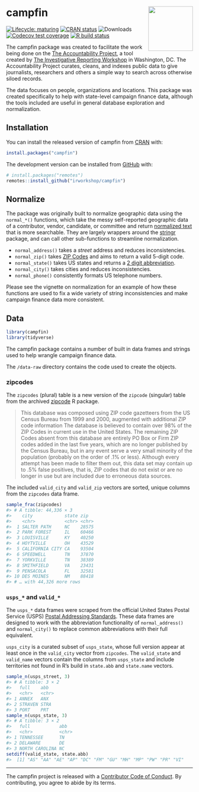 
<!-- README.md is generated from README.Rmd. Please edit that file -->

# campfin <img src="man/figures/logo.png" align="right" width="120" />

<!-- badges: start -->

[![Lifecycle:
maturing](https://img.shields.io/badge/lifecycle-maturing-blue.svg)](https://lifecycle.r-lib.org/articles/stages.html)
[![CRAN
status](https://www.r-pkg.org/badges/version/campfin)](https://CRAN.R-project.org/package=campfin)
![Downloads](https://cranlogs.r-pkg.org/badges/grand-total/campfin)
[![Codecov test
coverage](https://img.shields.io/codecov/c/github/irworkshop/campfin/master.svg)](https://codecov.io/gh/irworkshop/campfin?branch=master)
[![R build
status](https://github.com/irworkshop/campfin/workflows/R-CMD-check/badge.svg)](https://github.com/irworkshop/campfin/actions)
<!-- badges: end -->

The campfin package was created to facilitate the work being done on the
[The Accountability Project](https://www.publicaccountability.org/), a
tool created by [The Investigative Reporting
Workshop](https://investigativereportingworkshop.org/) in Washington,
DC. The Accountability Project curates, cleans, and indexes public data
to give journalists, researchers and others a simple way to search
across otherwise siloed records.

The data focuses on people, organizations and locations. This package
was created specifically to help with state-level campaign finance data,
although the tools included are useful in general database exploration
and normalization.

## Installation

You can install the released version of campfin from
[CRAN](https://cran.r-project.org/package=campfin) with:

``` r
install.packages("campfin")
```

The development version can be installed from
[GitHub](https://github.com/irworkshop/campfin) with:

``` r
# install.packages("remotes")
remotes::install_github("irworkshop/campfin")
```

## Normalize

The package was originally built to normalize geographic data using the
`normal_*()` functions, which take the messy self-reported geographic
data of a contributor, vendor, candidate, or committee and return
[normalized text](https://en.wikipedia.org/wiki/Text_normalization) that
is more searchable. They are largely wrappers around the
[stringr](https://github.com/tidyverse/stringr) package, and can call
other sub-functions to streamline normalization.

-   `normal_address()` takes a *street* address and reduces
    inconsistencies.
-   `normal_zip()` takes [ZIP
    Codes](https://en.wikipedia.org/wiki/ZIP_Code) and aims to return a
    valid 5-digit code.
-   `normal_state()` takes US states and returns a [2 digit
    abbreviation](https://en.wikipedia.org/wiki/List_of_U.S._state_abbreviations).
-   `normal_city()` takes cities and reduces inconsistencies.
-   `normal_phone()` consistently formats US telephone numbers.

Please see the vignette on normalization for an example of how these
functions are used to fix a wide variety of string inconsistencies and
make campaign finance data more consistent.

## Data

``` r
library(campfin)
library(tidyverse)
```

The campfin package contains a number of built in data frames and
strings used to help wrangle campaign finance data.

The `/data-raw` directory contains the code used to create the objects.

### zipcodes

The `zipcodes` (plural) table is a new version of the `zipcode`
(singular) table from the archived
[zipcode](https://cran.r-project.org/src/contrib/Archive/zipcode/) R
package.

> This database was composed using ZIP code gazetteers from the US
> Census Bureau from 1999 and 2000, augmented with additional ZIP code
> information The database is believed to contain over 98% of the ZIP
> Codes in current use in the United States. The remaining ZIP Codes
> absent from this database are entirely PO Box or Firm ZIP codes added
> in the last five years, which are no longer published by the Census
> Bureau, but in any event serve a very small minority of the population
> (probably on the order of .1% or less). Although every attempt has
> been made to filter them out, this data set may contain up to .5%
> false positives, that is, ZIP codes that do not exist or are no longer
> in use but are included due to erroneous data sources.

The included `valid_city` and `valid_zip` vectors are sorted, unique
columns from the `zipcodes` data frame.

``` r
sample_frac(zipcodes)
#> # A tibble: 44,336 × 3
#>    city            state zip  
#>    <chr>           <chr> <chr>
#>  1 SALTER PATH     NC    28575
#>  2 PARK FOREST     IL    60466
#>  3 LOUISVILLE      KY    40250
#>  4 HOYTVILLE       OH    43529
#>  5 CALIFORNIA CITY CA    93504
#>  6 SPEEDWELL       TN    37870
#>  7 YORKVILLE       TN    38389
#>  8 SMITHFIELD      VA    23431
#>  9 PENSACOLA       FL    32581
#> 10 DES MOINES      NM    88418
#> # … with 44,326 more rows
```

### `usps_*` and `valid_*`

The `usps_*` data frames were scraped from the official United States
Postal Service (USPS) [Postal Addressing
Standards](https://pe.usps.com/text/pub28/28apc_002.htm). These data
frames are designed to work with the abbreviation functionality of
`normal_address()` and `normal_city()` to replace common abbreviations
with their full equivalent.

`usps_city` is a curated subset of `usps_state`, whose full version
appear at least once in the `valid_city` vector from `zipcodes`. The
`valid_state` and `valid_name` vectors contain the columns from
`usps_state` and include territories not found in R’s build in
`state.abb` and `state.name` vectors.

``` r
sample_n(usps_street, 3)
#> # A tibble: 3 × 2
#>   full    abb  
#>   <chr>   <chr>
#> 1 ANNEX   ANX  
#> 2 STRAVEN STRA 
#> 3 PORT    PRT
sample_n(usps_state, 3)
#> # A tibble: 3 × 2
#>   full           abb  
#>   <chr>          <chr>
#> 1 TENNESSEE      TN   
#> 2 DELAWARE       DE   
#> 3 NORTH CAROLINA NC
setdiff(valid_state, state.abb)
#>  [1] "AS" "AA" "AE" "AP" "DC" "FM" "GU" "MH" "MP" "PW" "PR" "VI"
```

------------------------------------------------------------------------

The campfin project is released with a [Contributor Code of
Conduct](https://www.contributor-covenant.org/version/2/0/code_of_conduct.html).
By contributing, you agree to abide by its terms.

<!-- refs: start -->
<!-- refs: end -->
